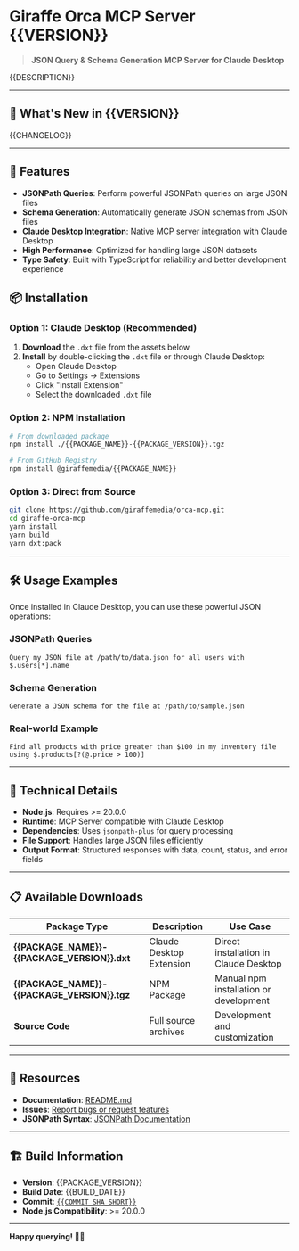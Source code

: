 # Giraffe Orca MCP Server {{VERSION}}

> **JSON Query & Schema Generation MCP Server for Claude Desktop**

{{DESCRIPTION}}

---

## 🚀 What's New in {{VERSION}}

{{CHANGELOG}}

---

## 🎯 Features

- **JSONPath Queries**: Perform powerful JSONPath queries on large JSON files
- **Schema Generation**: Automatically generate JSON schemas from JSON files
- **Claude Desktop Integration**: Native MCP server integration with Claude Desktop
- **High Performance**: Optimized for handling large JSON datasets
- **Type Safety**: Built with TypeScript for reliability and better development experience

## 📦 Installation

### Option 1: Claude Desktop (Recommended)

1. **Download** the `.dxt` file from the assets below
2. **Install** by double-clicking the `.dxt` file or through Claude Desktop:
   - Open Claude Desktop
   - Go to Settings → Extensions
   - Click "Install Extension"
   - Select the downloaded `.dxt` file

### Option 2: NPM Installation

```bash
# From downloaded package
npm install ./{{PACKAGE_NAME}}-{{PACKAGE_VERSION}}.tgz

# From GitHub Registry
npm install @giraffemedia/{{PACKAGE_NAME}}
```

### Option 3: Direct from Source

```bash
git clone https://github.com/giraffemedia/orca-mcp.git
cd giraffe-orca-mcp
yarn install
yarn build
yarn dxt:pack
```

---

## 🛠️ Usage Examples

Once installed in Claude Desktop, you can use these powerful JSON operations:

### JSONPath Queries
```
Query my JSON file at /path/to/data.json for all users with $.users[*].name
```

### Schema Generation
```
Generate a JSON schema for the file at /path/to/sample.json
```

### Real-world Example
```
Find all products with price greater than $100 in my inventory file using $.products[?(@.price > 100)]
```

---

## 🔧 Technical Details

- **Node.js**: Requires >= 20.0.0
- **Runtime**: MCP Server compatible with Claude Desktop
- **Dependencies**: Uses `jsonpath-plus` for query processing
- **File Support**: Handles large JSON files efficiently
- **Output Format**: Structured responses with data, count, status, and error fields

---

## 📋 Available Downloads

| Package Type | Description | Use Case |
|-------------|-------------|----------|
| **{{PACKAGE_NAME}}-{{PACKAGE_VERSION}}.dxt** | Claude Desktop Extension | Direct installation in Claude Desktop |
| **{{PACKAGE_NAME}}-{{PACKAGE_VERSION}}.tgz** | NPM Package | Manual npm installation or development |
| **Source Code** | Full source archives | Development and customization |

---

## 🔗 Resources

- **Documentation**: [README.md](https://github.com/giraffemedia/orca-mcp#readme)
- **Issues**: [Report bugs or request features](https://github.com/giraffemedia/orca-mcp/issues)
- **JSONPath Syntax**: [JSONPath Documentation](https://github.com/JSONPath-Plus/JSONPath#syntax-through-examples)

---

## 🏗️ Build Information

- **Version**: {{PACKAGE_VERSION}}
- **Build Date**: {{BUILD_DATE}}
- **Commit**: [`{{COMMIT_SHA_SHORT}}`](https://github.com/giraffemedia/orca-mcp/commit/{{COMMIT_SHA}})
- **Node.js Compatibility**: >= 20.0.0

---

**Happy querying! 🦒🐋**
